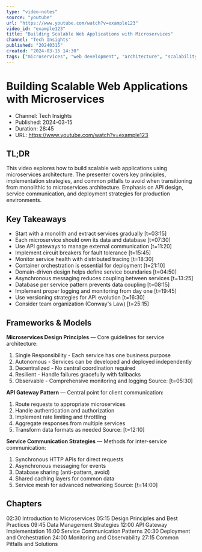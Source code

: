```yaml
---
type: "video-notes"
source: "youtube"
url: "https://www.youtube.com/watch?v=example123"
video_id: "example123"
title: "Building Scalable Web Applications with Microservices"
channel: "Tech Insights"
published: "20240315"
created: "2024-03-15 14:30"
tags: ["microservices", "web development", "architecture", "scalability"]
---
```


# Building Scalable Web Applications with Microservices
- Channel: Tech Insights
- Published: 2024-03-15
- Duration: 28:45
- URL: https://www.youtube.com/watch?v=example123

## TL;DR
This video explores how to build scalable web applications using microservices architecture. The presenter covers key principles, implementation strategies, and common pitfalls to avoid when transitioning from monolithic to microservices architecture. Emphasis on API design, service communication, and deployment strategies for production environments.

## Key Takeaways
- Start with a monolith and extract services gradually [t=03:15]
- Each microservice should own its data and database [t=07:30]
- Use API gateways to manage external communication [t=11:20]
- Implement circuit breakers for fault tolerance [t=15:45]
- Monitor service health with distributed tracing [t=18:30]
- Container orchestration is essential for deployment [t=21:10]
- Domain-driven design helps define service boundaries [t=04:50]
- Asynchronous messaging reduces coupling between services [t=13:25]
- Database per service pattern prevents data coupling [t=08:15]
- Implement proper logging and monitoring from day one [t=19:45]
- Use versioning strategies for API evolution [t=16:30]
- Consider team organization (Conway's Law) [t=25:15]

## Frameworks & Models

**Microservices Design Principles** — Core guidelines for service architecture:
1. Single Responsibility - Each service has one business purpose
2. Autonomous - Services can be developed and deployed independently
3. Decentralized - No central coordination required
4. Resilient - Handle failures gracefully with fallbacks
5. Observable - Comprehensive monitoring and logging
Source: [t=05:30]

**API Gateway Pattern** — Central point for client communication:
1. Route requests to appropriate microservices
2. Handle authentication and authorization
3. Implement rate limiting and throttling
4. Aggregate responses from multiple services
5. Transform data formats as needed
Source: [t=12:10]

**Service Communication Strategies** — Methods for inter-service communication:
1. Synchronous HTTP APIs for direct requests
2. Asynchronous messaging for events
3. Database sharing (anti-pattern, avoid)
4. Shared caching layers for common data
5. Service mesh for advanced networking
Source: [t=14:00]

## Chapters
02:30 Introduction to Microservices
05:15 Design Principles and Best Practices
09:45 Data Management Strategies
12:00 API Gateway Implementation
16:00 Service Communication Patterns
20:30 Deployment and Orchestration
24:00 Monitoring and Observability
27:15 Common Pitfalls and Solutions